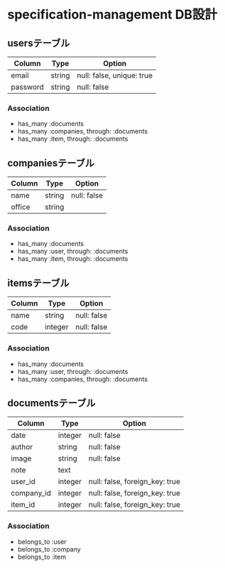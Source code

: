# specification-management DB設計
## usersテーブル
|Column|Type|Option|
|------|----|------|
|email|string|null: false, unique: true|
|password|string|null: false|
### Association
- has_many :documents
- has_many :companies, through: :documents
- has_many :item, through: :documents

## companiesテーブル
|Column|Type|Option|
|------|----|------|
|name|string|null: false|
|office|string|
### Association
- has_many :documents
- has_many :user, through: :documents
- has_many :item, through: :documents

## itemsテーブル
|Column|Type|Option|
|------|----|------|
|name|string|null: false|
|code|integer|null: false|
### Association
- has_many :documents
- has_many :user, through: :documents
- has_many :companies, through: :documents

## documentsテーブル
|Column|Type|Option|
|------|----|------|
|date|integer|null: false|
|author|string|null: false|
|image|string|null: false|
|note|text|
|user_id|integer|null: false, foreign_key: true|
|company_id|integer|null: false, foreign_key: true|
|item_id|integer|null: false, foreign_key: true|
### Association
- belongs_to :user
- belongs_to :company
- belongs_to :item

